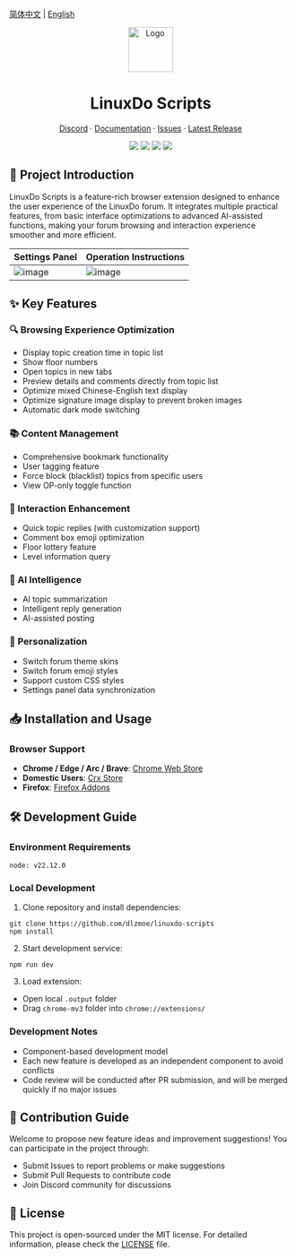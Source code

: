 [简体中文](README.md) | [English](README_EN.md)

<div align="center">
  <a href="https://github.com/dlzmoe/linuxdo-scripts">
    <img src="https://github.com/dlzmoe/linuxdo-scripts/blob/main/public/icon.webp?raw=true" alt="Logo" width="80" height="80">
  </a>

  <h1>LinuxDo Scripts</h1>

  <p>
    <a href="https://discord.gg/n2pErsD7Kg">Discord</a>
    ·
    <a href="https://linuxdo-scripts.zishu.me">Documentation</a>
    ·
    <a href="https://github.com/dlzmoe/linuxdo-scripts/issues/new/choose">Issues</a>
    ·
    <a href="https://github.com/dlzmoe/linuxdo-scripts/releases/latest">Latest Release</a>
  </p>

  <p>
    <img src="https://img.shields.io/github/v/release/dlzmoe/linuxdo-scripts?style=flat&label=LinuxDo Scripts&labelColor=%235D5D5D&color=%23E97435">
    <img src="https://img.shields.io/github/stars/dlzmoe/linuxdo-scripts?style=flat&label=Github%20Stars">
    <img src="https://img.shields.io/chrome-web-store/users/fbgblmjbeebanackldpbmpacppflgmlj?style=flat&label=Chrome%20Web%20Store">
    <img src="https://img.shields.io/github/license/dlzmoe/linuxdo-scripts?style=flat&">
  </p>
</div>

## 📖 Project Introduction

LinuxDo Scripts is a feature-rich browser extension designed to enhance the user experience of the LinuxDo forum. It integrates multiple practical features, from basic interface optimizations to advanced AI-assisted functions, making your forum browsing and interaction experience smoother and more efficient.

| Settings Panel                                                                            | Operation Instructions                                                                    |
| ----------------------------------------------------------------------------------------- | ----------------------------------------------------------------------------------------- |
| ![image](https://github.com/user-attachments/assets/8824696c-f2d4-4cfd-8273-901a3d007a39) | ![image](https://github.com/user-attachments/assets/a052a816-3209-4e3d-ba5d-252b6518bf55) |

## ✨ Key Features

### 🔍 Browsing Experience Optimization
- Display topic creation time in topic list
- Show floor numbers
- Open topics in new tabs
- Preview details and comments directly from topic list
- Optimize mixed Chinese-English text display
- Optimize signature image display to prevent broken images
- Automatic dark mode switching

### 📚 Content Management
- Comprehensive bookmark functionality
- User tagging feature
- Force block (blacklist) topics from specific users
- View OP-only toggle function

### 💬 Interaction Enhancement
- Quick topic replies (with customization support)
- Comment box emoji optimization
- Floor lottery feature
- Level information query

### 🤖 AI Intelligence
- AI topic summarization
- Intelligent reply generation
- AI-assisted posting

### 🎨 Personalization
- Switch forum theme skins
- Switch forum emoji styles
- Support custom CSS styles
- Settings panel data synchronization

## 📥 Installation and Usage

### Browser Support
- **Chrome / Edge / Arc / Brave**: [Chrome Web Store](https://chromewebstore.google.com/detail/fbgblmjbeebanackldpbmpacppflgmlj)
- **Domestic Users**: [Crx Store](https://www.crxsoso.com/webstore/detail/fbgblmjbeebanackldpbmpacppflgmlj)
- **Firefox**: [Firefox Addons](https://addons.mozilla.org/zh-CN/firefox/addon/linux_do-scripts/)

## 🛠️ Development Guide

### Environment Requirements
```
node: v22.12.0
```

### Local Development
1. Clone repository and install dependencies:
```shell
git clone https://github.com/dlzmoe/linuxdo-scripts
npm install
```

2. Start development service:
```shell
npm run dev
```

3. Load extension:
- Open local `.output` folder
- Drag `chrome-mv3` folder into `chrome://extensions/`

### Development Notes
- Component-based development model
- Each new feature is developed as an independent component to avoid conflicts
- Code review will be conducted after PR submission, and will be merged quickly if no major issues

## 🤝 Contribution Guide

Welcome to propose new feature ideas and improvement suggestions! You can participate in the project through:
- Submit Issues to report problems or make suggestions
- Submit Pull Requests to contribute code
- Join Discord community for discussions

## 📄 License

This project is open-sourced under the MIT license. For detailed information, please check the [LICENSE](LICENSE) file.